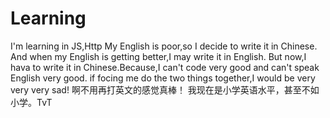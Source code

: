 # Learning
I'm learning in JS,Http
My English is poor,so I decide to write it in Chinese.
And when my English is getting better,I may write it in English.
But now,I hava to write it in Chinese.Because,I can't code very good and can't speak English very good.
if focing me do the two things together,I would be very very very sad!
啊不用再打英文的感觉真棒！
我现在是小学英语水平，甚至不如小学。TvT
